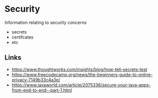 # Security

Information relating to security concerns

- secrets
- certifcates
- etc


## Links

- https://www.thoughtworks.com/insights/blog/how-tell-secrets-test
- https://www.freecodecamp.org/news/the-beginners-guide-to-online-privacy-7149b33c4a3e/
- https://www.javaworld.com/article/2075336/secure-your-java-apps-from-end-to-end--part-1.html
